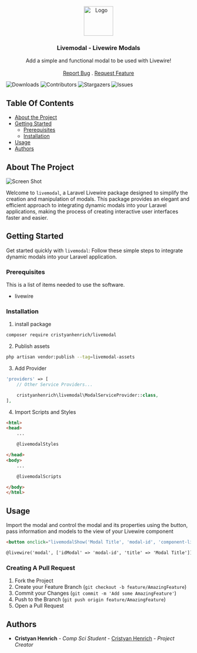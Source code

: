 <br/>
<p align="center">
  <a href="https://github.com/cristyanhenrich/livemodal">
    <img src="https://static.vecteezy.com/system/resources/previews/016/835/349/non_2x/modal-line-gradient-circle-background-icon-vector.jpg" alt="Logo" width="80" height="80">
  </a>

  <h3 align="center">Livemodal - Livewire Modals</h3>

  <p align="center">
    Add a simple and functional modal to be used with Livewire!
    <br/>
    <br/>
    <a href="https://github.com/cristyanhenrich/livemodal/issues">Report Bug</a>
    .
    <a href="https://github.com/cristyanhenrich/livemodal/issues">Request Feature</a>
  </p>
</p>

![Downloads](https://img.shields.io/github/downloads/cristyanhenrich/livemodal/total) ![Contributors](https://img.shields.io/github/contributors/cristyanhenrich/livemodal?color=dark-green) ![Stargazers](https://img.shields.io/github/stars/cristyanhenrich/livemodal?style=social) ![Issues](https://img.shields.io/github/issues/cristyanhenrich/livemodal) 

## Table Of Contents

* [About the Project](#about-the-project)
* [Getting Started](#getting-started)
  * [Prerequisites](#prerequisites)
  * [Installation](#installation)
* [Usage](#usage)
* [Authors](#authors)

## About The Project

![Screen Shot](https://i.ibb.co/0YK0Kw3/Screenshot-2023-12-02-at-13-53-14-Screenshot.png)

Welcome to `livemodal`, a Laravel Livewire package designed to simplify the creation and manipulation of modals. This package provides an elegant and efficient approach to integrating dynamic modals into your Laravel applications, making the process of creating interactive user interfaces faster and easier.

## Getting Started

Get started quickly with `livemodal`: Follow these simple steps to integrate dynamic modals into your Laravel application.

### Prerequisites

This is a list of items needed to use the software.

* livewire


### Installation

1. install package

```sh
composer require cristyanhenrich/livemodal
```

2. Publish assets

```sh
php artisan vendor:publish --tag=livemodal-assets
```

3. Add Provider

```php
'providers' => [
    // Other Service Providers...

    cristyanhenrich\livemodal\ModalServiceProvider::class,
],
```

4. Import Scripts and Styles

```html
<html>
<head>
    ...

    @livemodalStyles

</head>
<body>
    ...

    @livemodalScripts

</body>
</html>
```

## Usage

Import the modal and control the modal and its properties using the button, pass information and models to the view of your Livewire component

```html
<button onclick="livemodalShow('Modal Title', 'modal-id', 'component-livewire-name', 'model', {{ json_encode(['other' => 'informations']) }})">Open</button>

@livewire('modal', ['idModal' => 'modal-id', 'title' => 'Modal Title'])
```

### Creating A Pull Request

1. Fork the Project
2. Create your Feature Branch (`git checkout -b feature/AmazingFeature`)
3. Commit your Changes (`git commit -m 'Add some AmazingFeature'`)
4. Push to the Branch (`git push origin feature/AmazingFeature`)
5. Open a Pull Request

## Authors

* **Cristyan Henrich** - *Comp Sci Student* - [Cristyan Henrich](https://github.com/CristyanHenrich/) - *Project Creator*
